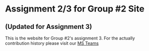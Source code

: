 # Assignment 2/3 for Group #2 Site
## (Updated for Assignment 3)
This is the website for Group #2's assignment 3. For the actually contribution history please visit our [MS Teams](https://teams.microsoft.com/l/team/19%3a2ecdb22cc6034886b3ad806fa3385b6e%40thread.skype/conversations?groupId=7a95a3c9-a5ae-4fcc-8635-076a4121ee32&tenantId=d1323671-cdbe-4417-b4d4-bdb24b51316b)
